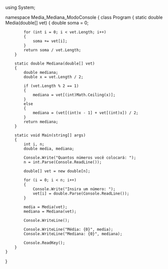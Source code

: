 using System;

namespace Media_Mediana_ModoConsole
{
    class Program
    {
        static double Media(double[] vet)
        {
            double soma = 0;

            for (int i = 0; i < vet.Length; i++)
            {
                soma += vet[i];
            }
            return soma / vet.Length;
        }

        static double Mediana(double[] vet)
        {
            double mediana;
            double x = vet.Length / 2;

            if (vet.Length % 2 == 1)
            {
                mediana = vet[(int)Math.Ceiling(x)];
            }
            else
            {
                mediana = (vet[(int)x - 1] + vet[(int)x]) / 2;
            }
            return mediana;
        }

        static void Main(string[] args)
        {
            int i, n;
            double media, mediana;

            Console.Write("Quantos números você colocará: ");
            n = int.Parse(Console.ReadLine());

            double[] vet = new double[n];

            for (i = 0; i < n; i++)
            {
                Console.Write("Insira um número: ");
                vet[i] = double.Parse(Console.ReadLine());
            }

            media = Media(vet);
            mediana = Mediana(vet);

            Console.WriteLine();

            Console.WriteLine("Média: {0}", media);
            Console.WriteLine("Mediana: {0}", mediana);

            Console.ReadKey();
        }
    }
}
